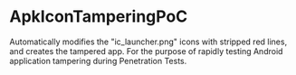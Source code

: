 # ApkIconTamperingPoC
Automatically modifies the "ic_launcher.png" icons with stripped red lines, and creates the tampered app. For the purpose of rapidly testing Android application tampering during Penetration Tests.
